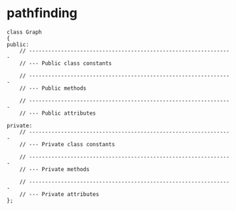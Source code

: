 # pathfinding
 
    class Graph
    {
    public:
        // ----------------------------------------------------------------
        // --- Public class constants

        // ----------------------------------------------------------------
        // --- Public methods

        // ----------------------------------------------------------------
        // --- Public attributes

    private:
        // ----------------------------------------------------------------
        // --- Private class constants

        // ----------------------------------------------------------------
        // --- Private methods

        // ----------------------------------------------------------------
        // --- Private attributes
    };